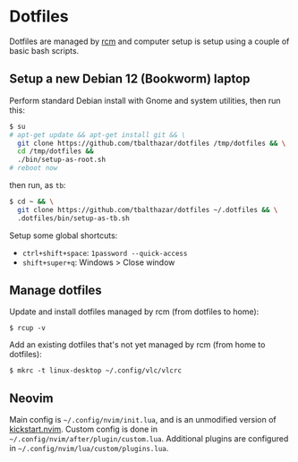 # Dotfiles

Dotfiles are managed by [rcm](https://github.com/thoughtbot/rcm) and computer setup is setup using a couple of basic bash scripts.

## Setup a new Debian 12 (Bookworm) laptop

Perform standard Debian install with Gnome and system utilities, then run this:

```bash
$ su
# apt-get update && apt-get install git && \
  git clone https://github.com/tbalthazar/dotfiles /tmp/dotfiles && \
  cd /tmp/dotfiles &&
  ./bin/setup-as-root.sh
# reboot now
```

then run, as `tb`:

```bash
$ cd ~ && \
  git clone https://github.com/tbalthazar/dotfiles ~/.dotfiles && \
  .dotfiles/bin/setup-as-tb.sh
```

Setup some global shortcuts:
- `ctrl+shift+space`: `1password --quick-access`
- `shift+super+q`: Windows > Close window

## Manage dotfiles

Update and install dotfiles managed by rcm (from dotfiles to home):

```
$ rcup -v
```

Add an existing dotfiles that's not yet managed by rcm (from home to dotfiles):

```
$ mkrc -t linux-desktop ~/.config/vlc/vlcrc
```

## Neovim

Main config is `~/.config/nvim/init.lua`, and is an unmodified version of [kickstart.nvim](https://github.com/nvim-lua/kickstart.nvim).
Custom config is done in `~/.config/nvim/after/plugin/custom.lua`.
Additional plugins are configured in `~/.config/nvim/lua/custom/plugins.lua`.
